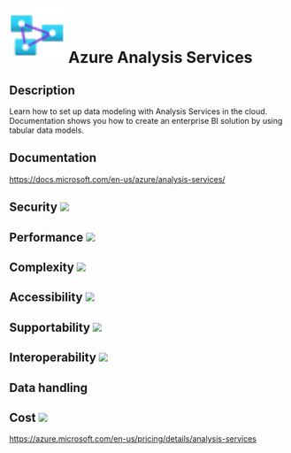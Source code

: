 # <img src ="../img/Azure Analysis Services.svg" width=100 /> Azure Analysis Services                 



## Description										
Learn how to set up data modeling with Analysis Services in the cloud. Documentation shows you how to create an enterprise BI solution by using tabular data models.



## Documentation
https://docs.microsoft.com/en-us/azure/analysis-services/


## Security		<img src="../img/star.png" width=100 />  



## Performance		<img src="../img/star.png" width=100 />


	
## Complexity		<img src="../img/star.png" width=100 />



## Accessibility		<img src="../img/star.png" width=100 />



## Supportability		<img src="../img/star.png" width=100 />



## Interoperability		<img src="../img/star.png" width=100 />



## Data handling



## Cost 		<img src="../img/star.png" width=100 />

https://azure.microsoft.com/en-us/pricing/details/analysis-services




